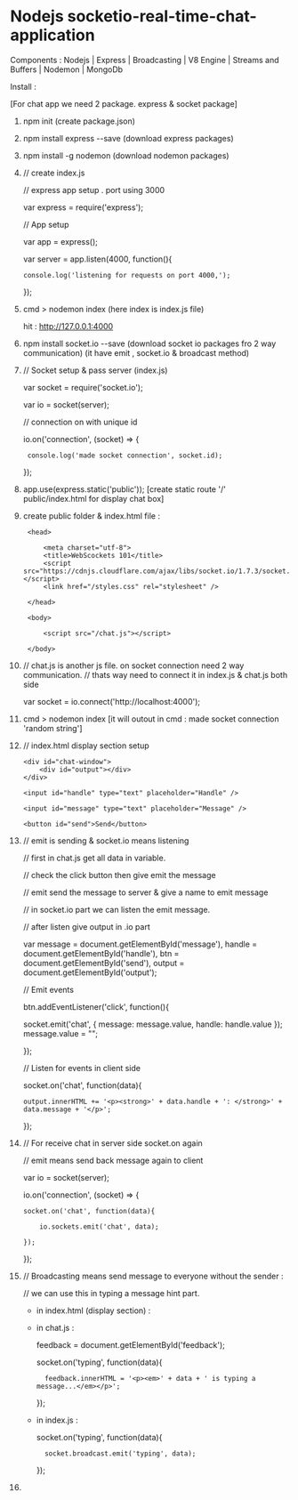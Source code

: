 # Nodejs socketio-real-time-chat-application
Components : Nodejs | Express | Broadcasting | V8 Engine | Streams and Buffers | Nodemon | MongoDb

Install :

[For chat app we need 2 package. express & socket package]


1. npm init 					(create package.json)

2. npm install express --save 		(download express packages)

3. npm install -g nodemon		 	(download nodemon packages)

  		

4. 	// create index.js

	// express app setup . port using 3000 
	
	var express = require('express');
	

	// App setup
	
	var app = express();
	
	var server = app.listen(4000, function(){
	
		console.log('listening for requests on port 4000,');
		
	});
		
	
	
5. cmd > nodemon index	(here index is index.js file)

	hit : http://127.0.0.1:4000


	
6. npm install socket.io --save 	(download socket io packages fro 2 way communication)
									(it have emit , socket.io & broadcast method)	



7. // Socket setup & pass server (index.js)

	var socket = require('socket.io');
	
	var io = socket(server);
	
	
	// connection on with unique id
	
	io.on('connection', (socket) => {

		console.log('made socket connection', socket.id);

	});
	
	
	
8. app.use(express.static('public'));	[create static route '/' public/index.html for display chat box]


9. create public folder & index.html file :

	<!DOCTYPE html>
	
	<html>
	
		<head>
		
			<meta charset="utf-8">
			<title>WebScockets 101</title>
			<script src="https://cdnjs.cloudflare.com/ajax/libs/socket.io/1.7.3/socket.io.js"></script>
			<link href="/styles.css" rel="stylesheet" />
			
		</head>
		
		<body>

			<script src="/chat.js"></script>
			
		</body>
		
	</html>
	

10. // chat.js is another js file. on socket connection need 2 way communication.
	// thats way need to connect it in index.js & chat.js both side


	var socket = io.connect('http://localhost:4000');

	
11.  cmd > nodemon index 	[it will outout in cmd : made socket connection 'random string']
	
	 
12. // index.html display section setup 

	<div id="mario-chat">
	
		<div id="chat-window">
			<div id="output"></div>
		</div>
		
		<input id="handle" type="text" placeholder="Handle" />
		
		<input id="message" type="text" placeholder="Message" />
		
		<button id="send">Send</button>
		
	</div>
	
	
	
	
13. // emit is sending & socket.io means listening

	// first in chat.js get all data in variable.

	// check the click button then give emit the message
	
	// emit send the message to server & give a name to emit message
	
	// in socket.io part we can listen the emit message.
	
	// after listen give output in .io part
	


	var message = document.getElementById('message'),
	handle = document.getElementById('handle'),
	btn = document.getElementById('send'),
	output = document.getElementById('output');

	// Emit events
	
	btn.addEventListener('click', function(){
	
	  socket.emit('chat', {
		  message: message.value,
		  handle: handle.value
	  });
	  message.value = "";
	  
	});

	
	// Listen for events in client side
	
	
	socket.on('chat', function(data){
	
		output.innerHTML += '<p><strong>' + data.handle + ': </strong>' + data.message + '</p>';
		
	});
	
	
	
14. // For receive chat in server side socket.on again

	// emit means send back message again to client



	var io = socket(server);
	
	io.on('connection', (socket) => {

		socket.on('chat', function(data){

			io.sockets.emit('chat', data);

		});

	});
	

15. // Broadcasting means send message to everyone without the sender :

	// we can use this in typing a message hint part.
	
	* in index.html (display section) :
	
		<div id="feedback"></div>
		
		
	
	* in chat.js :
	
		feedback = document.getElementById('feedback');
		
		socket.on('typing', function(data){
		
			feedback.innerHTML = '<p><em>' + data + ' is typing a message...</em></p>';
			
		});
	
	* in index.js :
	
		socket.on('typing', function(data){
		
			socket.broadcast.emit('typing', data);
			
		});
		
		
		
		
16. 
	
